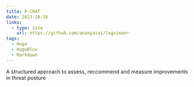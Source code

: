 ```yaml
---
title: P-CRAT
date: 2023-10-26
links:
  - type: site
    url: https://github.com/ananyasai/logviewer
tags:
  - Hugo
  - HugoBlox
  - Markdown
---
```


A structured approach to assess, reccommend and measure improvements in threat posture

<!--more-->
